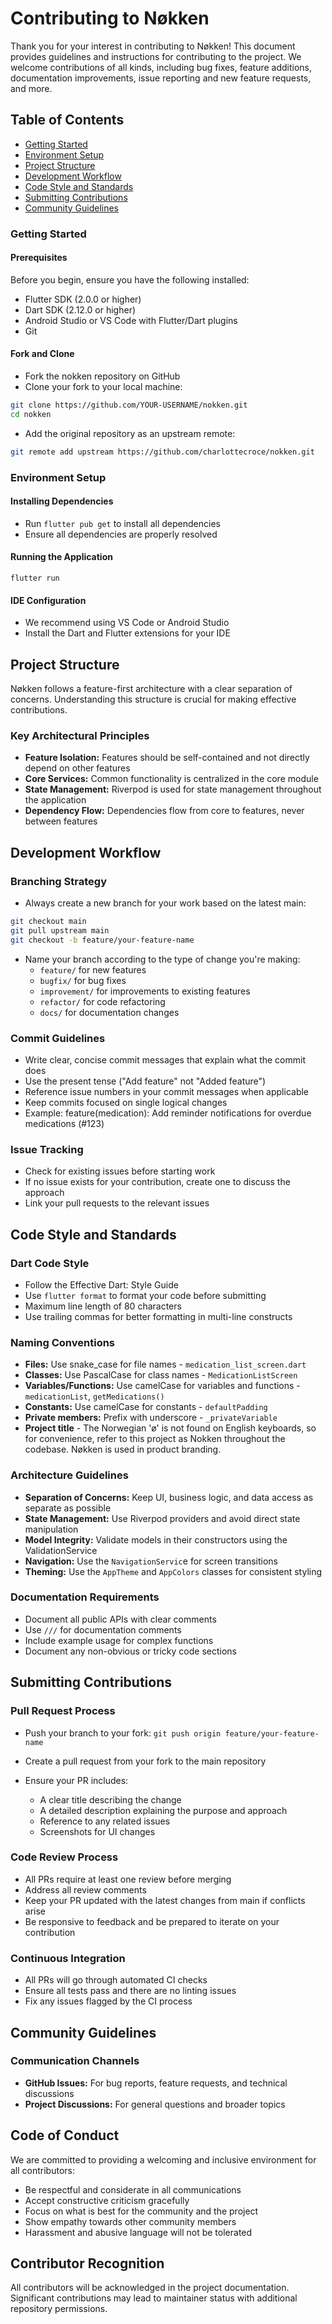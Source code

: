 # Contributing to Nøkken
Thank you for your interest in contributing to Nøkken! This document provides guidelines and instructions for contributing to the project. We welcome contributions of all kinds, including bug fixes, feature additions, documentation improvements, issue reporting and new feature requests, and more.

## Table of Contents
- [Getting Started](#getting-started)
- [Environment Setup](#environment-setup)
- [Project Structure](#project-structure)
- [Development Workflow](#development-workflow)
- [Code Style and Standards](#code-style-and-standards)
- [Submitting Contributions](#submitting-contributions)
- [Community Guidelines](#community-guidelines)

### Getting Started
#### Prerequisites
Before you begin, ensure you have the following installed:
- Flutter SDK (2.0.0 or higher)
- Dart SDK (2.12.0 or higher)
- Android Studio or VS Code with Flutter/Dart plugins
- Git

#### Fork and Clone
- Fork the nokken repository on GitHub
- Clone your fork to your local machine:
```bash
git clone https://github.com/YOUR-USERNAME/nokken.git
cd nokken
```
- Add the original repository as an upstream remote:
```bash
git remote add upstream https://github.com/charlottecroce/nokken.git
```

### Environment Setup
#### Installing Dependencies
- Run `flutter pub get` to install all dependencies
- Ensure all dependencies are properly resolved

#### Running the Application
`flutter run`

#### IDE Configuration
- We recommend using VS Code or Android Studio
- Install the Dart and Flutter extensions for your IDE

## Project Structure
Nøkken follows a feature-first architecture with a clear separation of concerns. Understanding this structure is crucial for making effective contributions.

### Key Architectural Principles
- **Feature Isolation:** Features should be self-contained and not directly depend on other features
- **Core Services:** Common functionality is centralized in the core module
- **State Management:** Riverpod is used for state management throughout the application
- **Dependency Flow:** Dependencies flow from core to features, never between features

## Development Workflow
### Branching Strategy
- Always create a new branch for your work based on the latest main:
```bash
git checkout main
git pull upstream main
git checkout -b feature/your-feature-name
```
- Name your branch according to the type of change you're making:
  - `feature/` for new features
  - `bugfix/` for bug fixes
  - `improvement/` for improvements to existing features
  - `refactor/` for code refactoring
  - `docs/` for documentation changes

### Commit Guidelines
- Write clear, concise commit messages that explain what the commit does
- Use the present tense ("Add feature" not "Added feature")
- Reference issue numbers in your commit messages when applicable
- Keep commits focused on single logical changes
- Example: feature(medication): Add reminder notifications for overdue medications (#123)

### Issue Tracking
- Check for existing issues before starting work
- If no issue exists for your contribution, create one to discuss the approach
- Link your pull requests to the relevant issues

## Code Style and Standards
### Dart Code Style
- Follow the Effective Dart: Style Guide
- Use `flutter format` to format your code before submitting
- Maximum line length of 80 characters
- Use trailing commas for better formatting in multi-line constructs

### Naming Conventions
- **Files:** Use snake_case for file names - `medication_list_screen.dart`
- **Classes:** Use PascalCase for class names - `MedicationListScreen`
- **Variables/Functions:** Use camelCase for variables and functions - `medicationList`, `getMedications()`
- **Constants:** Use camelCase for constants - `defaultPadding`
- **Private members:** Prefix with underscore - `_privateVariable`
- **Project title** - The Norwegian 'ø' is not found on English keyboards, so for convenience, refer to this project as Nokken throughout the codebase. Nøkken is used in product branding.

### Architecture Guidelines

- **Separation of Concerns:** Keep UI, business logic, and data access as separate as possible
- **State Management:** Use Riverpod providers and avoid direct state manipulation
- **Model Integrity:** Validate models in their constructors using the ValidationService
- **Navigation:** Use the `NavigationServic`e for screen transitions
- **Theming:** Use the `AppTheme` and `AppColors` classes for consistent styling

### Documentation Requirements
- Document all public APIs with clear comments
- Use `///` for documentation comments
- Include example usage for complex functions
- Document any non-obvious or tricky code sections


## Submitting Contributions
### Pull Request Process
- Push your branch to your fork: `git push origin feature/your-feature-name`
- Create a pull request from your fork to the main repository

- Ensure your PR includes:
  - A clear title describing the change
  - A detailed description explaining the purpose and approach
  - Reference to any related issues
  - Screenshots for UI changes

### Code Review Process
- All PRs require at least one review before merging
- Address all review comments
- Keep your PR updated with the latest changes from main if conflicts arise
- Be responsive to feedback and be prepared to iterate on your contribution

### Continuous Integration
- All PRs will go through automated CI checks
- Ensure all tests pass and there are no linting issues
- Fix any issues flagged by the CI process

## Community Guidelines
### Communication Channels
- **GitHub Issues:** For bug reports, feature requests, and technical discussions
- **Project Discussions:** For general questions and broader topics

## Code of Conduct
We are committed to providing a welcoming and inclusive environment for all contributors:
- Be respectful and considerate in all communications
- Accept constructive criticism gracefully
- Focus on what is best for the community and the project
- Show empathy towards other community members
- Harassment and abusive language will not be tolerated

## Contributor Recognition
All contributors will be acknowledged in the project documentation. Significant contributions may lead to maintainer status with additional repository permissions.
